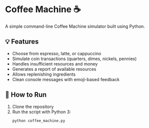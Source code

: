 # Coffee Machine ☕
A simple command-line Coffee Machine simulator built using Python. 

## 💡 Features
- Choose from espresso, latte, or cappuccino
- Simulate coin transactions (quarters, dimes, nickels, pennies)
- Handles insufficient resources and money
- Generates a report of available resources
- Allows replenishing ingredients
- Clean console messages with emoji-based feedback

## 🚀 How to Run
1. Clone the repository
2. Run the script with Python 3:
   ```bash
   python coffee_machine.py
